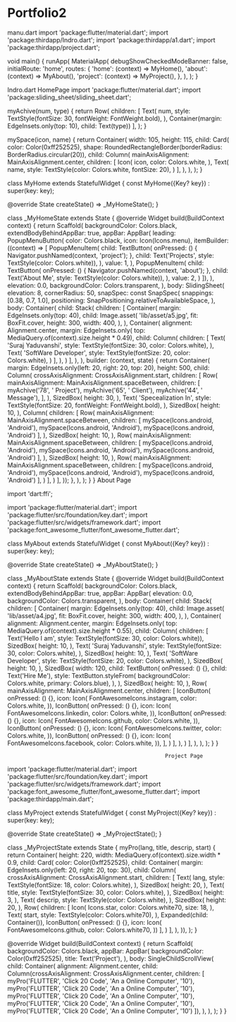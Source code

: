 # Portfolio2
manu.dart
import 'package:flutter/material.dart';
import 'package:thirdapp/Indro.dart';
import 'package:thirdapp/a1.dart';
import 'package:thirdapp/project.dart';

void main() {
  runApp(
    MaterialApp(
      debugShowCheckedModeBanner: false,
      initialRoute: 'home',
      routes: {
        'home': (context) => MyHome(),
        'about': (context) => MyAbout(),
        'project': (context) => MyProject(),
      },
    ),
  );
}

Indro.dart                                                                    HomePage
import 'package:flutter/material.dart';
import 'package:sliding_sheet/sliding_sheet.dart';

myAchive(num, type) {
  return Row(
    children: [
      Text(
        num,
        style: TextStyle(fontSize: 30, fontWeight: FontWeight.bold),
      ),
      Container(margin: EdgeInsets.only(top: 10), child: Text(type))
    ],
  );
}

mySpace(icon, name) {
  return Container(
    width: 105,
    height: 115,
    child: Card(
      color: Color(0xff252525),
      shape: RoundedRectangleBorder(borderRadius: BorderRadius.circular(20)),
      child: Column(
        mainAxisAlignment: MainAxisAlignment.center,
        children: [
          Icon(
            icon,
            color: Colors.white,
          ),
          Text(
            name,
            style: TextStyle(color: Colors.white, fontSize: 20),
          )
        ],
      ),
    ),
  );
}

class MyHome extends StatefulWidget {
  const MyHome({Key? key}) : super(key: key);

  @override
  State<MyHome> createState() => _MyHomeState();
}

class _MyHomeState extends State<MyHome> {
  @override
  Widget build(BuildContext context) {
    return Scaffold(
      backgroundColor: Colors.black,
      extendBodyBehindAppBar: true,
      appBar: AppBar(
        leading: PopupMenuButton(
          color: Colors.black,
          icon: Icon(Icons.menu),
          itemBuilder: ((context) => [
                PopupMenuItem(
                  child: TextButton(
                    onPressed: () {
                      Navigator.pushNamed(context, 'project');
                    },
                    child:
                        Text('Projects', style: TextStyle(color: Colors.white)),
                  ),
                  value: 1,
                ),
                PopupMenuItem(
                  child: TextButton(
                    onPressed: () {
                      Navigator.pushNamed(context, 'about');
                    },
                    child:
                        Text('About Me', style: TextStyle(color: Colors.white)),
                  ),
                  value: 2,
                )
              ]),
        ),
        elevation: 0.0,
        backgroundColor: Colors.transparent,
      ),
      body: SlidingSheet(
        elevation: 8,
        cornerRadius: 50,
        snapSpec: const SnapSpec(
          snappings: [0.38, 0.7, 1.0],
          positioning: SnapPositioning.relativeToAvailableSpace,
        ),
        body: Container(
          child: Stack(
            children: [
              Container(
                margin: EdgeInsets.only(top: 40),
                child: Image.asset(
                  'lib/asset/a5.jpg',
                  fit: BoxFit.cover,
                  height: 300,
                  width: 400,
                ),
              ),
              Container(
                alignment: Alignment.center,
                margin: EdgeInsets.only(
                    top: MediaQuery.of(context).size.height * 0.49),
                child: Column(
                  children: [
                    Text(
                      'Suraj Yaduvanshi',
                      style: TextStyle(fontSize: 30, color: Colors.white),
                    ),
                    Text(
                      'SoftWare Developer',
                      style: TextStyle(fontSize: 20, color: Colors.white),
                    )
                  ],
                ),
              )
            ],
          ),
        ),
        builder: (context, state) {
          return Container(
              margin: EdgeInsets.only(left: 20, right: 20, top: 20),
              height: 500,
              child: Column(
                crossAxisAlignment: CrossAxisAlignment.start,
                children: [
                  Row(
                    mainAxisAlignment: MainAxisAlignment.spaceBetween,
                    children: [
                      myAchive('78', ' Project'),
                      myAchive('65', ' Client'),
                      myAchive('44', ' Message'),
                    ],
                  ),
                  SizedBox(
                    height: 30,
                  ),
                  Text(
                    'Specealization In',
                    style: TextStyle(fontSize: 20, fontWeight: FontWeight.bold),
                  ),
                  SizedBox(
                    height: 10,
                  ),
                  Column(
                    children: [
                      Row(
                        mainAxisAlignment: MainAxisAlignment.spaceBetween,
                        children: [
                          mySpace(Icons.android, 'Android'),
                          mySpace(Icons.android, 'Android'),
                          mySpace(Icons.android, 'Android')
                        ],
                      ),
                      SizedBox(
                        height: 10,
                      ),
                      Row(
                        mainAxisAlignment: MainAxisAlignment.spaceBetween,
                        children: [
                          mySpace(Icons.android, 'Android'),
                          mySpace(Icons.android, 'Android'),
                          mySpace(Icons.android, 'Android')
                        ],
                      ),
                      SizedBox(
                        height: 10,
                      ),
                      Row(
                        mainAxisAlignment: MainAxisAlignment.spaceBetween,
                        children: [
                          mySpace(Icons.android, 'Android'),
                          mySpace(Icons.android, 'Android'),
                          mySpace(Icons.android, 'Android')
                        ],
                      )
                    ],
                  )
                ],
              ));
        },
      ),
    );
  }
}
                                                                                      About Page
 
 import 'dart:ffi';

import 'package:flutter/material.dart';
import 'package:flutter/src/foundation/key.dart';
import 'package:flutter/src/widgets/framework.dart';
import 'package:font_awesome_flutter/font_awesome_flutter.dart';

class MyAbout extends StatefulWidget {
  const MyAbout({Key? key}) : super(key: key);

  @override
  State<MyAbout> createState() => _MyAboutState();
}

class _MyAboutState extends State<MyAbout> {
  @override
  Widget build(BuildContext context) {
    return Scaffold(
      backgroundColor: Colors.black,
      extendBodyBehindAppBar: true,
      appBar: AppBar(
        elevation: 0.0,
        backgroundColor: Colors.transparent,
      ),
      body: Container(
        child: Stack(
          children: [
            Container(
              margin: EdgeInsets.only(top: 40),
              child: Image.asset(
                'lib/asset/a4.jpg',
                fit: BoxFit.cover,
                height: 300,
                width: 400,
              ),
            ),
            Container(
              alignment: Alignment.center,
              margin: EdgeInsets.only(
                  top: MediaQuery.of(context).size.height * 0.55),
              child: Column(
                children: [
                  Text('Hello I am',
                      style: TextStyle(fontSize: 30, color: Colors.white)),
                  SizedBox(
                    height: 10,
                  ),
                  Text(
                    'Suraj Yaduvanshi',
                    style: TextStyle(fontSize: 30, color: Colors.white),
                  ),
                  SizedBox(
                    height: 10,
                  ),
                  Text(
                    'SoftWare Developer',
                    style: TextStyle(fontSize: 20, color: Colors.white),
                  ),
                  SizedBox(
                    height: 10,
                  ),
                  SizedBox(
                    width: 120,
                    child: TextButton(
                      onPressed: () {},
                      child: Text('Hire Me'),
                      style: TextButton.styleFrom(
                          backgroundColor: Colors.white, primary: Colors.blue),
                    ),
                  ),
                  SizedBox(
                    height: 10,
                  ),
                  Row(
                    mainAxisAlignment: MainAxisAlignment.center,
                    children: [
                      IconButton(
                          onPressed: () {},
                          icon: Icon(
                            FontAwesomeIcons.instagram,
                            color: Colors.white,
                          )),
                      IconButton(
                          onPressed: () {},
                          icon: Icon(
                            FontAwesomeIcons.linkedin,
                            color: Colors.white,
                          )),
                      IconButton(
                          onPressed: () {},
                          icon: Icon(
                            FontAwesomeIcons.github,
                            color: Colors.white,
                          )),
                      IconButton(
                          onPressed: () {},
                          icon: Icon(
                            FontAwesomeIcons.twitter,
                            color: Colors.white,
                          )),
                      IconButton(
                          onPressed: () {},
                          icon: Icon(
                            FontAwesomeIcons.facebook,
                            color: Colors.white,
                          )),
                    ],
                  )
                ],
              ),
            )
          ],
        ),
      ),
    );
  }
}
                                            
                                              
                                                      Project Page


import 'package:flutter/material.dart';
import 'package:flutter/src/foundation/key.dart';
import 'package:flutter/src/widgets/framework.dart';
import 'package:font_awesome_flutter/font_awesome_flutter.dart';
import 'package:thirdapp/main.dart';

class MyProject extends StatefulWidget {
  const MyProject({Key? key}) : super(key: key);

  @override
  State<MyProject> createState() => _MyProjectState();
}

class _MyProjectState extends State<MyProject> {
  myPro(lang, title, descrip, start) {
    return Container(
      height: 220,
      width: MediaQuery.of(context).size.width * 0.9,
      child: Card(
          color: Color(0xff252525),
          child: Container(
            margin: EdgeInsets.only(left: 20, right: 20, top: 30),
            child: Column(
              crossAxisAlignment: CrossAxisAlignment.start,
              children: [
                Text(
                  lang,
                  style: TextStyle(fontSize: 18, color: Colors.white),
                ),
                SizedBox(
                  height: 20,
                ),
                Text(
                  title,
                  style: TextStyle(fontSize: 30, color: Colors.white),
                ),
                SizedBox(
                  height: 3,
                ),
                Text(
                  descrip,
                  style: TextStyle(color: Colors.white),
                ),
                SizedBox(
                  height: 20,
                ),
                Row(
                  children: [
                    Icon(
                      Icons.star,
                      color: Colors.white70,
                      size: 18,
                    ),
                    Text(
                      start,
                      style: TextStyle(color: Colors.white70),
                    ),
                    Expanded(child: Container()),
                    IconButton(
                        onPressed: () {},
                        icon: Icon(
                          FontAwesomeIcons.github,
                          color: Colors.white70,
                        ))
                  ],
                )
              ],
            ),
          )),
    );
  }

  @override
  Widget build(BuildContext context) {
    return Scaffold(
      backgroundColor: Colors.black,
      appBar: AppBar(
        backgroundColor: Color(0xff252525),
        title: Text('Project'),
      ),
      body: SingleChildScrollView(
        child: Container(
          alignment: Alignment.center,
          child:
              Column(crossAxisAlignment: CrossAxisAlignment.center, children: [
            myPro('FLUTTER', 'Click 20 Code', 'An a Online Computer', '10'),
            myPro('FLUTTER', 'Click 20 Code', 'An a Online Computer', '10'),
            myPro('FLUTTER', 'Click 20 Code', 'An a Online Computer', '10'),
            myPro('FLUTTER', 'Click 20 Code', 'An a Online Computer', '10'),
            myPro('FLUTTER', 'Click 20 Code', 'An a Online Computer', '10')
          ]),
        ),
      ),
    );
  }
}

